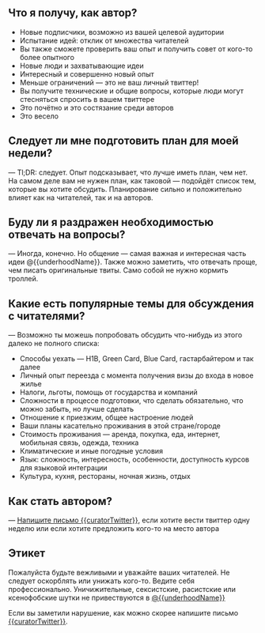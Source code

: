 ## Что я получу, как автор?

- Новые подписчики, возможно из вашей целевой аудитории
- Испытание идей: отклик от множества читателей
- Вы также сможете проверить ваш опыт и получить совет от кого-то более опытного
- Новые люди и захватывающие идеи
- Интересный и совершенно новый опыт
- Меньше ограничений — это не ваш личный твиттер!
- Вы получите технические и общие вопросы, которые люди могут стесняться
  спросить в вашем твиттере
- Это почётно и это состязание среди авторов
- Это весело

## Следует ли мне подготовить план для моей недели?

— Tl;DR: следует. Опыт подсказывает, что лучше иметь план, чем нет.
На самом деле вам не нужен план, как таковой — подойдёт список тем,
которые вы хотите обсудить. Планирование сильно и положительно влияет
как на читателей, так и на авторов.

## Буду ли я раздражен необходимостью отвечать на вопросы?

— Иногда, конечно. Но общение — самая важная и интересная часть идеи @{{underhoodName}}.
Также можно заметить, что отвечать проще, чем писать оригинальные твиты.
Само собой не нужно кормить троллей.

## Какие есть популярные темы для обсуждения с читателями?

— Возможно ты можешь попробовать обсудить что-нибудь из этого далеко не полного списка:

- Способы уехать — H1B, Green Card, Blue Card, гастарбайтером и так далее
- Личный опыт переезда с момента получения визы до входа в новое жилье
- Налоги, льготы, помощь от государства и компаний
- Сложности в процессе подготовки, что сделать обязательно, что можно забыть, но лучше сделать
- Отношение к приезжим, общее настроение людей
- Ваши планы касательно проживания в этой стране/городе
- Стоимость проживания — аренда, покупка, еда, интернет, мобильная связь, одежда, техника
- Климатические и иные погодные условия
- Язык: сложность, интересность, особенности, доступность курсов для языковой интеграции
- Культура, кухня, рестораны, ночная жизнь, отдых

## Как стать автором?

— [Напишите письмо {{curatorTwitter}}][proposal], если хотите вести твиттер одну неделю или
если хотите предложить кого-то на место автора

## Этикет

Пожалуйста будьте вежливыми и уважайте ваших читателей. Не следует оскорблять
или унижать кого-то. Ведите себя профессионально. Уничижительные, сексистские,
расистские или ксенофобские шутки не привествуются в [@{{underhoodName}}][jsh]

Если вы заметили нарушение, как можно скорее напишите письмо [{{curatorTwitter}}][coc-violations].

[jsh]: https://twitter.com/{{underhoodName}}
[proposal]: mailto:unno@{{underhoodName}}.ru?subject=Author’s%20proposal%20for%20@{{underhoodName}}
[coc-violations]: mailto:unno@{{underhoodName}}.ru?subject=CoC%20violations%20in%20@{{underhoodName}}
